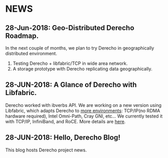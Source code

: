 # NEWS
## 28-Jun-2018: Geo-Distributed Derecho Roadmap.
In the next couple of months, we plan to try Derecho in geographically distributed environment.
1) Testing Derecho + libfabric/TCP in wide area network.
2) A storage prototype with Derecho replicating data geographically.

## 28-JUN-2018: A Glance of Derecho with Libfabric.
Derecho worked with ibverbs API. We are working on a new version using Libfabric, which adapts Derecho to [more environments](https://github.com/ofiwg/libfabric): TCP/IP(no RDMA hardware required), Intel Omni-Path, Cray GNI, etc... We currently tested it with TCP/IP, InfiniBand, and RoCE. More details are [here](https://github.com/Derecho-Project/blog/blob/master/docs/libfabric.md).

## 28-JUN-2018: Hello, Derecho Blog!
This blog hosts Derecho project news. 
